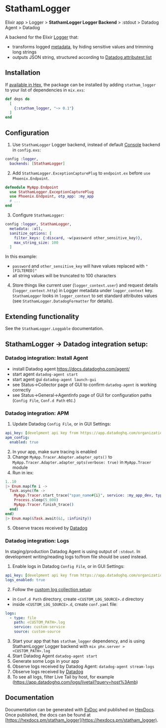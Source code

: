 # StathamLogger

Elixir app > Logger > **StathamLogger Logger Backend** > :stdout > Datadog Agent > Datadog

A backend for the Elixir [Logger](https://hexdocs.pm/logger/Logger.html) that:
- transforms logged [metadata](https://hexdocs.pm/logger/1.12/Logger.html#module-metadata), by hiding sensitive values and trimming long strings
- outputs JSON string, structured according to [Datadog attributest list](https://docs.datadoghq.com/logs/processing/attributes_naming_convention/#default-standard-attribute-list)

## Installation

If [available in Hex](https://hex.pm/docs/publish), the package can be installed
by adding `statham_logger` to your list of dependencies in `mix.exs`:

```elixir
def deps do
  [
    {:statham_logger, "~> 0.1"}
  ]
end
```

## Configuration

1. Use `StathamLogger` Logger backend, instead of default [Console](https://github.com/elixir-lang/elixir/blob/master/lib/logger/lib/logger/backends/console.ex) backend in `config.exs`:

```elixir
config :logger,
  backends: [StathamLogger]
```

2. Add `StathamLogger.ExceptionCapturePlug` to `endpoint.ex` before `use Phoenix.Endpoint`.
```elixir
defmodule MyApp.Endpoint
  use StathamLogger.ExceptionCapturePlug
  use Phoenix.Endpoint, otp_app: :my_app
  # ...
end
```

3. Configure `StathamLogger`:

```elixir
config :logger, StathamLogger,
  metadata: :all,
  sanitize_options: [
    filter_keys: {:discard, ~w(password other_sensitive_key)},
    max_string_size: 100
  ]
```
In this example:
- `password` and `other_sensitive_key` will have values replaced with `"[FILTERED]"`
- all string values will be truncated to 100 characters

4. Store things like current user (`logger_context.user`) and request details (`logger_context.http`) in Logger metadata under `logger_context` key.
`StathamLogger` looks in `logger_context` to set standard attributes values (see `StathamLogger.DatadogFormatter` for details).


## Extending functionality

See the `StathamLogger.Loggable` documentation.

## StathamLogger -> Datadog integration setup:

### Datadog integration: Install Agent
- install Datadog agent https://docs.datadoghq.com/agent/
- start agent `datadog-agent start`
- start agent gui `datadog-agent launch-gui`
- see Status->Collector page of GUI to confirm `datadog-agent` is working correctly
- see Status->General->AgentInfo page of GUI for configuration paths (`Config File`, `Conf.d Path` etc.)

### Datadog integration: APM
1. Update Datadog `Config File`, or in GUI Settings:
```yaml
api_key: [develpment api key from https://app.datadoghq.com/organization-settings/api-keys]
apm_config:
  enabled: true
```
2. In your app, make sure tracing is enabled
3. Change `MyApp.Tracer.Adapter.adapter_opts()` to `MyApp.Tracer.Adapter.adapter_opts(verbose: true)` in `MyApp.Tracer` module
4. Run in iex:
```elixir
1..10
|> Enum.map(fn i ->
  Task.async(fn ->
    MyApp.Tracer.start_trace("span_name#{i}", service: :my_app_dev, type: :custom)
    Process.sleep(5_000)
    MyApp.Tracer.finish_trace()
  end)
end)
|> Enum.map(&Task.await(&1, :infinity))
```
5. Observe traces received by [Datadog](https://app.datadoghq.com/apm/traces)

### Datadog integration: Logs
In staging/production Datadog Agent is using output of `:stdout`.
In development writing/reading logs to/from file should be used instead.

1. Enable logs in Datadog `Config File`, or in  GUI Settings:
```yaml
api_key: [develpment api key from https://app.datadoghq.com/organization-settings/api-keys]
logs_enabled: true
```
2. Follow the [custom log collection setup](https://docs.datadoghq.com/agent/logs/?tab=tailfiles#custom-log-collection):
- in `Conf.d Path` directory, create `<CUSTOM_LOG_SOURCE>.d` directory
- inside `<CUSTOM_LOG_SOURCE>.d`, create `conf.yaml` file:
```yaml
logs:
  - type: file
    path: <CUSTOM_PATH>.log
    service: custom-service
    source: custom-source
```
3. Start your app that has `statham_logger` dependency, and is using StathamLogger Logger backend with `mix phx.server > <CUSTOM_PATH>.log`
4. Start Datadog Agent `datadog-agent start`
5. Generate some Logs in your app
6. Observe logs received by Datadog Agent: `datadog-agent stream-logs`
7. Observe logs received by [Datadog](https://app.datadoghq.com/logs/livetail)
8. To see all logs, filter Live Tail by host, for example (https://app.datadoghq.com/logs/livetail?query=host%3Amb)

## Documentation
Documentation can be generated with [ExDoc](https://github.com/elixir-lang/ex_doc)
and published on [HexDocs](https://hexdocs.pm). Once published, the docs can
be found at [https://hexdocs.pm/statham_logger](https://hexdocs.pm/statham_logger).
